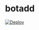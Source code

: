 # botadd

[![Deploy](https://www.herokucdn.com/deploy/button.svg)](https://heroku.com/deploy?template=https://github.com/irulhost/botadd/)
